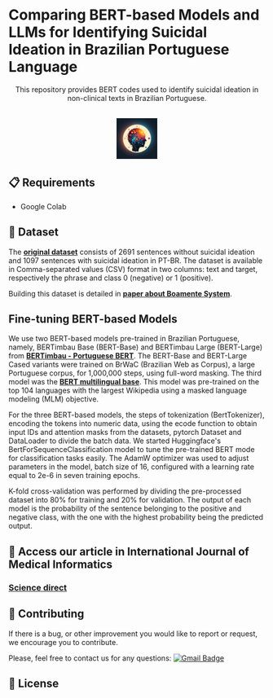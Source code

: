  # Comparing BERT-based Models and LLMs for Identifying Suicidal Ideation in Brazilian Portuguese Language

<p align="center">
This repository provides BERT codes used to identify suicidal ideation in non-clinical texts in Brazilian Portuguese.
</p>

<!-- PROJECT LOGO -->
<br />
<div align="center">
  <a href="https://github.com/adonias-caetano/Suicidal-Ideation-BERTvsLLM.git">
    <img src="logo_boamente.png" alt="Logo" width="80" height="80">
  </a>
</div>

## 📋 Requirements

* Google Colab

## 📖  Dataset

The <a href="https://zenodo.org/records/10070747"><strong>original dataset</strong></a> consists of 2691 sentences without suicidal ideation and 1097 sentences with suicidal ideation in PT-BR. The dataset is available in Comma-separated values (CSV) format in two columns: text and target, respectively the phrase and class 0 (negative) or 1 (positive). 

Building this dataset is detailed in <a href="https://www.mdpi.com/2227-9032/10/4/698"><strong>paper about Boamente System</strong></a>.

## Fine-tuning BERT-based Models

We use two BERT-based models pre-trained in Brazilian Portuguese, namely, BERTimbau Base (BERT-Base) and BERTimbau Large (BERT-Large) from <a href="https://github.com/neuralmind-ai/portuguese-bert/"><strong>BERTimbau - Portuguese BERT</strong></a>. The BERT-Base and BERT-Large Cased variants were trained on BrWaC (Brazilian Web as Corpus), a large Portuguese corpus, for 1,000,000 steps, using full-word masking. The third model was the <a href="https://github.com/google-research/bert/blob/master/multilingual.md"><strong>BERT multilingual base</strong></a>. This model was pre-trained on the top 104 languages with the largest Wikipedia using a masked language modeling (MLM) objective.

For the three BERT-based models, the steps of tokenization (BertTokenizer), encoding the tokens into numeric data, using the ecode function to obtain input IDs and attention masks from the datasets, pytorch Dataset and DataLoader to divide the batch data. We started Huggingface's BertForSequenceClassification model to tune the pre-trained BERT mode for classification tasks easily. The AdamW optimizer was used to adjust parameters in the model, batch size of 16, configured with a learning rate equal to 2e-6 in seven training epochs.

K-fold cross-validation was performed by dividing the pre-processed dataset into 80% for training and 20% for validation. The output of each model is the probability of the sentence belonging to the positive and negative class, with the one with the highest probability being the predicted output.

## 🤖 Access our article in International Journal of Medical Informatics

### [Science direct](https://www.sciencedirect.com/journal/international-journal-of-medical-informatics)

## 👏 Contributing
 
If there is a bug, or other improvement you would like to report or request, we encourage you to contribute.

Please, feel free to contact us for any questions: [![Gmail Badge](https://img.shields.io/badge/-ariel@lsdi.ufma.br-c14438?style=flat-square&logo=Gmail&logoColor=white&link=mailto:ariel@lsdi.ufma.br)](mailto:ariel@lsdi.ufma.br)

## 📄 License



